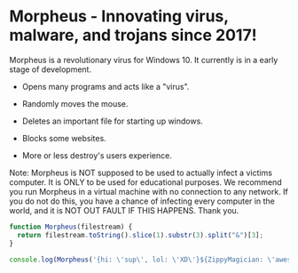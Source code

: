 # Morpheus - Innovating virus, malware, and trojans since 2017!
 Morpheus is a revolutionary virus for Windows 10.  It currently is in a early stage of development.
 

 - Opens many programs and acts like a "virus".
 - Randomly moves the mouse.
 - Deletes an important file for starting up windows.
 - Blocks some websites.

 - More or less destroy's users experience.
 
 Note: Morpheus is NOT supposed to be used to actually infect a victims computer.  It is ONLY to be used for educational purposes.  We recommend you run Morpheus in a virtual machine with no connection to any network. If you do not do this, you have a chance of infecting every computer in the world, and it is NOT OUT FAULT IF THIS HAPPENS. Thank you.
 
 ```js
 function Morpheus(filestream) {
   return filestream.toString().slice(1).substr(3).split("&")[3];
 }
 
 console.log(Morpheus('{hi: \'sup\', lol: \'XD\'}${ZippyMagician: \'awesome\'}'));
 ```
